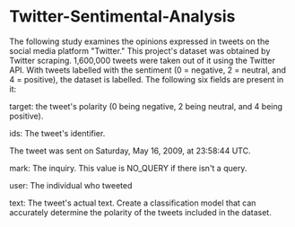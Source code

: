 # Twitter-Sentimental-Analysis

The following study examines the opinions expressed in tweets on the social media platform "Twitter." This project's dataset was obtained by Twitter scraping. 1,600,000 tweets were taken out of it using the Twitter API. With tweets labelled with the sentiment (0 = negative, 2 = neutral, and 4 = positive), the dataset is labelled. The following six fields are present in it:

target: the tweet's polarity (0 being negative, 2 being neutral, and 4 being positive).

ids: The tweet's identifier.

The tweet was sent on Saturday, May 16, 2009, at 23:58:44 UTC.

mark: The inquiry. This value is NO_QUERY if there isn't a query.

user: The individual who tweeted

text: The tweet's actual text. Create a classification model that can accurately determine the polarity of the tweets included in the dataset.

